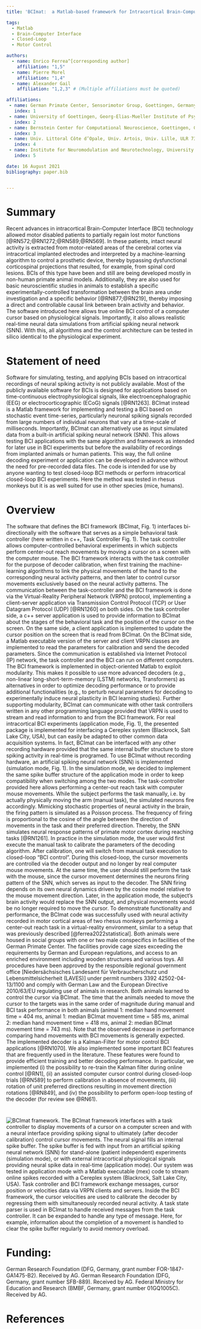 ```yaml
---
title: 'BCImat:  a Matlab-based framework for Intracortical Brain-Computer Interfaces and their simulation with an artificial spiking neural network'

tags:
  - Matlab
  - Brain-Computer Interface
  - Closed-Loop
  - Motor Control

authors:
  - name: Enrico Ferrea^[corresponding author]
    affiliation: "1,5"
  - name: Pierre Morel
    affiliation: "1,4" 
  - name: Alexander Gail
    affiliation: "1,2,3" # (Multiple affiliations must be quoted)

affiliations:
 - name: German Primate Center, Sensorimotor Group, Goettingen, Germany
   index: 1
 - name: University of Goettingen, Georg-Elias-Mueller Institute of Psychology, Goettingen, Germany
   index: 2
 - name: Bernstein Center for Computational Neuroscience, Goettingen, Germany
   index: 3
 - name: Univ. Littoral Côte d’Opale, Univ. Artois, Univ. Lille, ULR 7369 - URePSSS - Unité de Recherche Pluridisciplinaire Sport Santé Société, F-62100 Calais, France
   index: 4
 - name: Institute for Neuromodulation and Neurotechnology, University Hospital and University of Tuebingen, Tuebingen, Germany
   index: 5  

date: 16 August 2021
bibliography: paper.bib


---
```


# Summary
Recent advances in intracortical Brain-Computer Interface (BCI) technology allowed motor disabled patients to partially regain lost motor functions [@RN572;@RN1272;@RN589;@RN569]. In these patients, intact neural activity is extracted from motor-related areas of the cerebral cortex via intracortical implanted electrodes and interpreted by a machine-learning algorithm to control a prosthetic device, thereby bypassing dysfunctional corticospinal projections that resulted, for example, from spinal cord lesions.  BCIs of this type have been and still are being developed mostly in non-human primate animal models. Additionally, they are also used for basic neuroscientific studies in animals to establish a specific experimentally-controlled transformation between the brain area under investigation and a specific behavior [@RN877;@RN219], thereby imposing a direct and controllable causal link between brain activity and behavior. The software introduced here allows true online BCI control of a computer cursor based on physiological signals. Importantly, it also allows realistic real-time neural data simulations from artificial spiking neural network (SNN). With this, all algorithms and the control architecture can be tested in silico identical to the physiological experiment.

# Statement of need
Software for simulating, testing, and applying BCIs based on intracortical recordings of neural spiking activity is not publicly available. Most of the publicly available software for BCIs is designed for applications based on time-continuous electrophysiological signals, like electroencephalographic (EEG) or electrocorticographic (ECoG) signals [@RN1263]. BCImat instead is a Matlab framework for implementing and testing a BCI based on stochastic event time-series, particularly neuronal spiking signals recorded from large numbers of individual neurons that vary at a time-scale of milliseconds. Importantly, BCImat can alternatively use as input simulated data from a built-in artificial spiking neural network (SNN). This allows testing BCI applications with the same algorithm and framework as intended for later use in BCI experiments but before the availability of recordings from implanted animals or human patients. This way, the full online decoding experiment or application can be developed in advance without the need for pre-recorded data files. 
The code is intended for use by anyone wanting to test closed-loop BCI methods or perform intracortical closed-loop BCI experiments. Here the method was tested in rhesus monkeys but it is as well suited for use in other species (mice, humans).

# Overview
The software that defines the BCI framework (BCImat, Fig. 1) interfaces bi-directionally with the software that serves as a simple behavioral task controller (here written in c++, Task Controller Fig. 1). The task controller allows computer-controlled behavioral experiments in which subjects perform center-out reach movements by moving a cursor on a screen with the computer mouse. The BCI framework interacts with the task controller for the purpose of decoder calibration, when first training the machine-learning algorithms to link the physical movements of the hand to the corresponding neural activity patterns, and then later to control cursor movements exclusively based on the neural activity patterns. The communication between the task-controller and the BCI framework is done via the Virtual-Reality Peripheral Network (VRPN) protocol, implementing a client-server application via Transmission Control Protocol (TCP) or User Datagram Protocol (UDP) [@RN1260] on both sides. On the task controller side, a c++ server application is used to provide information to BCImat about the stages of the behavioral task and the position of the cursor on the screen. On the same side, a client application is implemented to update the cursor position on the screen that is read from BCImat. On the BCImat side, a Matlab executable version of the server and client VRPN classes are implemented to read the parameters for calibration and send the decoded parameters. Since the communication is established via Internet Protocol (IP) network, the task controller and the BCI can run on different computers. 
The BCI framework is implemented in object-oriented Matlab to exploit modularity. This makes it possible to use more advanced decoders (e.g., non-linear long-short-term-memory (LSTM) networks, Transformers) as alternatives in order to optimize decoding performance or to provide additional functionalities (e.g., to perturb neural parameters for decoding to experimentally induce neural plasticity in BCI learning studies). Further supporting modularity, BCImat can communicate with other task controllers written in any other programming language provided that VRPN is used to stream and read information to and from the BCI framework. For real intracortical BCI experiments (application mode, Fig. 1), the presented package is implemented for interfacing a Cereplex system (Blackrock, Salt Lake City, USA), but can easily be adapted to other common data acquisition systems. In fact, BCImat can be interfaced with any other recording hardware provided that the same internal buffer structure to store spiking activity in real-time is programed.
To use BCImat without recording hardware, an artificial spiking neural network (SNN) is implemented (simulation mode, Fig. 1). In the simulation mode, we decided to implement the same spike buffer structure of the application mode in order to keep compatibility when switching among the two modes. The task-controller provided here allows performing a center-out reach task with computer mouse movements. While the subject performs the task manually, i.e. by actually physically moving the arm (manual task), the simulated neurons fire accordingly. Mimicking stochastic properties of neural activity in the brain, the firing pattern is simulated as a Poisson process. The frequency of firing is proportional to the cosine of the angle between the direction of movements in the task and their preferred direction. Thereby, the SNN simulates neural response patterns of primate motor cortex during reaching tasks [@RN1261]. 
In practice in the simulation mode, the user would first execute the manual task to calibrate the parameters of the decoding algorithm. After calibration, one will switch from manual task execution to closed-loop “BCI control”. During this closed-loop, the cursor movements are controlled via the decoder output and no longer by real computer mouse movements. At the same time, the user should still perform the task with the mouse, since the cursor movement determines the neurons firing pattern of the SNN, which serves as input to the decoder. The SNN firing depends on its own neural dynamics driven by the cosine model relative to the mouse movement direction. Later, in the application mode, the subject’s brain activity would replace the SNN output, and physical movements would be no longer required to move the cursor. 
To demonstrate functionality and performance, the BCImat code was successfully used with neural activity recorded in motor cortical areas of two rhesus monkeys performing a center-out reach task in a virtual-reality environment, similar to a setup that was previously described [@ferrea2022statistical].  Both animals were housed in social groups with one or two male conspecifics in facilities of the German Primate Center. The facilities provide cage sizes exceeding the requirements by German and European regulations, and access to an enriched environment including wooden structures and various toys. All procedures have been approved by the responsible regional government office [Niedersächsisches Landesamt für Verbraucherschutz und Lebensmittelsicherheit  (LAVES)] under permit numbers 3392 42502-04-13/1100 and comply with German Law and the  European Directive 2010/63/EU regulating use of animals in research. Both animals learned to control the cursor via BCImat. The time that the animals needed to move the cursor to the targets was in the same order of magnitude during manual and BCI task performance in both animals (animal 1: median hand movement time = 404 ms,  animal 1: median BCImat movement time = 585 ms, animal 2: median hand movement time = 418 ms,   animal 2: median BCImat movement time = 743 ms). Note that the observed decrease in performance comparing hand movements with BCI movements is generally expected.
The implemented decoder is a Kalman-Filter for motor control BCI applications [@RN1070]. We also implemented some important BCI features that are frequently used in the literature. These features were found to provide efficient training and better decoding performance. In particular, we implemented (i) the possibility to re-train the Kalman filter during online control [@RN1], (ii) an assisted computer cursor control during closed-loop trials [@RN589] to perform calibration in absence of movements, (iii) rotation of unit preferred directions resulting in movement direction rotations [@RN849], and (iv) the possibility to perform open-loop testing of the decoder (for review see @RN61).


#



![BCImat framework. The BCImat framework interfaces with a task controller to display movements of a cursor on a computer screen and with a neural interface providing spiking signal to ultimately (after decoder calibration) control cursor movements. The neural signal fills an internal spike buffer. The spike buffer is fed with input from an artificial spiking neural network (SNN) for stand-alone (patient independent) experiments (simulation mode), or with external intracortical physiological signals providing neural spike data in real-time (application mode). Our system was tested in application mode with a Matlab executable (mex) code to stream online spikes recorded with a Cereplex system (Blackrock, Salt Lake City, USA). Task controller and BCI framework exchange messages, cursor position or velocities data via VRPN clients and servers. Inside the BCI framework, the cursor velocities are used to calibrate the decoder by regressing them with simultaneously recorded neural activity.  A task state parser is used in BCImat to handle received messages from the task controller. It can be expanded to handle any type of message. Here, for example, information about the completion of a movement is handled to clear the spike buffer regularly to avoid memory overload.](https://user-images.githubusercontent.com/40661882/153216058-aa2697a6-99bd-4da1-b6ca-ab93a3eea501.png)

# Funding:
German Research Foundation (DFG, Germany, grant number FOR-1847-GA1475-B2). Received by AG.
German Research Foundation (DFG, Germany, grant number SFB-889). Received by AG.
Federal Ministry for Education and Research (BMBF, Germany, grant number 01GQ1005C). Received by AG.


# References

